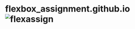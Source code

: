 # flexbox_assignment.github.io![flexassign](https://user-images.githubusercontent.com/114283440/194578959-1ff1b908-0098-4039-a2c3-81fda7cb5bd2.png)

